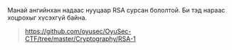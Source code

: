 Манай ангийнхан надаас нууцаар RSA сурсан бололтой. Би тэд нараас хоцрохыг хүсэхгүй байна. 

> https://github.com/oyusec/OyuSec-CTF/tree/master/Cryptography/RSA-1
